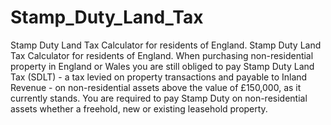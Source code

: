 # Stamp_Duty_Land_Tax
Stamp Duty Land Tax Calculator for residents of England.
Stamp Duty Land Tax Calculator for residents of England. When purchasing non-residential property in England or Wales you are still obliged to pay Stamp Duty Land Tax (SDLT) -
a tax levied on property transactions and payable to Inland Revenue - on non-residential assets above the value of £150,000, as it currently stands.
You are required to pay Stamp Duty on non-residential assets whether a freehold, new or existing leasehold property.

